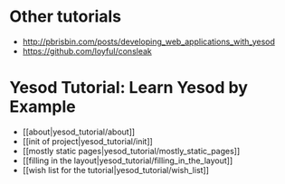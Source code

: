 # Other tutorials

* http://pbrisbin.com/posts/developing_web_applications_with_yesod
* https://github.com/loyful/consleak


# Yesod Tutorial: Learn Yesod by Example

* [[about|yesod_tutorial/about]]
* [[init of project|yesod_tutorial/init]]
* [[mostly static pages|yesod_tutorial/mostly_static_pages]]
* [[filling in the layout|yesod_tutorial/filling_in_the_layout]]
* [[wish list for the tutorial|yesod_tutorial/wish_list]]